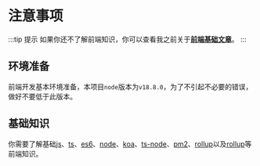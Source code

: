 # 注意事项

:::tip 提示
如果你还不了解前端知识，你可以查看我之前关于[**前端基础文章**](https://mankeung.github.io/docs/mk-data/dev/tools.html)。
:::

## 环境准备

前端开发基本环境准备，本项目`node`版本为`v18.8.0`，为了不引起不必要的错误，做好不要低于此版本。

## 基础知识

你需要了解基础[js](https://mankeung.github.io/docs/mk-data/js/base.html)、[ts](https://mankeung.github.io/docs/mk-data/ts/base.html)、[es6](https://es6.ruanyifeng.com/)、[node](http://nodejs.cn/)、[koa](https://koajs.com/)、[ts-node](https://typestrong.org/ts-node/)、[pm2](https://pm2.keymetrics.io/docs/usage/quick-start/)、[rollup](https://www.rollupjs.com/)以及[rollup](https://www.rollupjs.com/)等前端知识。
